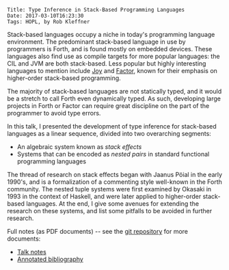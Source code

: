     Title: Type Inference in Stack-Based Programming Languages
    Date: 2017-03-10T16:23:30
    Tags: HOPL, by Rob Kleffner

<!-- more -->

Stack-based languages occupy a niche in today's programming language
environment. The predominant stack-based language in use by programmers is
Forth, and is found mostly on embedded devices. These languages also find use
as compile targets for more popular languages: the CIL and JVM are both
stack-based. Less popular but highly interesting languages to mention include
[Joy](http://www.kevinalbrecht.com/code/joy-mirror/joy.html) and
[Factor](http://factorcode.org/), known for their emphasis on higher-order
stack-based programming.

The majority of stack-based languages are not statically typed, and it would be
a stretch to call Forth even dynamically typed. As such, developing large
projects in Forth or Factor can require great discipline on the part of the
programmer to avoid type errors.

In this talk, I presented the development of type inference for stack-based
languages as a linear sequence, divided into two overarching segments:

- An algebraic system known as *stack effects*
- Systems that can be encoded as *nested pairs* in standard functional
  programming languages

The thread of research on stack effects began with Jaanus Pöial in the early
1990's, and is a formalization of a commenting style well-known in the Forth
community. The nested tuple systems were first examined by Okasaki in 1993 in
the context of Haskell, and were later applied to higher-order stack-based
languages. At the end, I give some avenues for extending the research on these
systems, and list some pitfalls to be avoided in further research.

Full notes (as PDF documents) -- see the [git repository](https://github.com/nuprl/hopl-s2017/tree/master/type-inference-for-stack-languages) for more documents:

- [Talk notes](/blog/static/stack-languages-talk-notes.pdf)
- [Annotated bibliography](/blog/static/stack-languages-annotated-bib.pdf)

